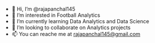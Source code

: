 - 👋 Hi, I’m @rajapanchal145
- 👀 I’m interested in Football Analytics
- 🌱 I’m currently learning Data Analytics and Data Science
- 💞️ I’m looking to collaborate on Analytics projects
- 📫 You can reache me at rajapanchal145@gmail.com

<!---
rajapanchal145/rajapanchal145 is a ✨ special ✨ repository because its `README.md` (this file) appears on your GitHub profile.
You can click the Preview link to take a look at your changes.
--->
